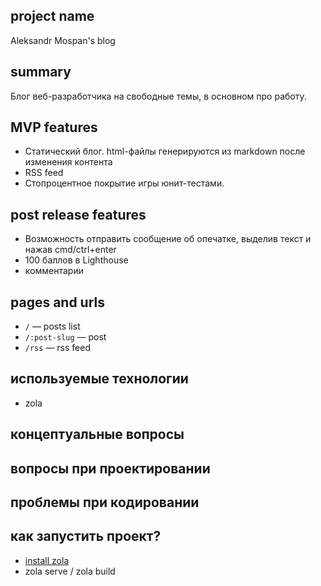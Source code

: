 ## project name
Aleksandr Mospan's blog

## summary
Блог веб-разработчика на свободные темы, в основном про работу.

## MVP features
* Статический блог. html-файлы генерируются из markdown после изменения контента
* RSS feed
* Стопроцентное покрытие игры юнит-тестами.

## post release features
* Возможность отправить сообщение об опечатке, выделив текст и нажав cmd/ctrl+enter
* 100 баллов в Lighthouse
* комментарии

## pages and urls
* `/` — posts list
* `/:post-slug` — post
* `/rss` — rss feed

## используемые технологии
* zola

## концептуальные вопросы


## вопросы при проектировании


## проблемы при кодировании


## как запустить проект?

* [install zola](https://www.getzola.org/documentation/getting-started/installation)
* zola serve / zola build
